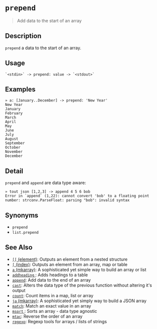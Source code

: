 # `prepend`

> Add data to the start of an array

## Description

`prepend` a data to the start of an array.

## Usage

    `<stdin>` -> prepend: value -> `<stdout>`

## Examples

    » a: [January..December] -> prepend: 'New Year'
    New Year
    January
    February
    March
    April
    May
    June
    July
    August
    September
    October
    November
    December

## Detail

`prepend` and `append` are data type aware:

    » tout json [1,2,3] -> append 4 5 6 bob
    Error in `append` (1,22): cannot convert 'bob' to a floating point number: strconv.ParseFloat: parsing "bob": invalid syntax

## Synonyms

- `prepend`
- `list.prepend`

## See Also

- [`[[` (element)](./element.md):
  Outputs an element from a nested structure
- [`[` (index)](./index.md):
  Outputs an element from an array, map or table
- [`a` (mkarray)](./a.md):
  A sophisticated yet simple way to build an array or list
- [`addheading` ](./addheading.md):
  Adds headings to a table
- [`append`](./append.md):
  Add data to the end of an array
- [`cast`](./cast.md):
  Alters the data type of the previous function without altering it's output
- [`count`](./count.md):
  Count items in a map, list or array
- [`ja` (mkarray)](./ja.md):
  A sophisticated yet simply way to build a JSON array
- [`match`](./match.md):
  Match an exact value in an array
- [`msort` ](./msort.md):
  Sorts an array - data type agnostic
- [`mtac`](./mtac.md):
  Reverse the order of an array
- [`regexp`](./regexp.md):
  Regexp tools for arrays / lists of strings
